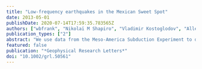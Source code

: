 ```yaml
---
title: "Low-frequency earthquakes in the Mexican Sweet Spot"
date: 2013-05-01
publishDate: 2020-07-14T17:59:35.783565Z
authors: ["wbfrank", "Nikolaï M Shapiro", "Vladimir Kostoglodov", "Allen L Husker", "Michel Campillo", "Juan S Payero", "Germán A Prieto"]
publication_types: ["2"]
abstract: "We use data from the Meso-America Subduction Experiment to detect and locate low-frequency earthquakes (LFEs) in the Mexican subduction zone. We use visually-identified templates to perform a network waveform correlation search that produced $∼$17,000 robustly detected LFEs that form 15 distinct families. Stacking an LFE family's corresponding detections results in seismograms with high signal-to-noise ratios and clear P and S wave arrivals; we use these travel times to locate the sources. The resulting locations superpose a previously identified region of permanent non-volcanic tremor (NVT) activity. Husker et al. (2012) called this region a Sweet Spot, suggesting that the local conditions are adequate to continuously generate NVT. The LFE hypocenters have been located at a depth of 40--45?km in an area that is surrounding the upper slab-plate interface. We characterize their focal mechanisms by comparing their stacked seismograms to synthetic seismograms. This analysis reveals a common low-dipping focal mechanism."
featured: false
publication: "*Geophysical Research Letters*"
doi: "10.1002/grl.50561"
---
```


